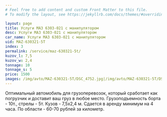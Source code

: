 ```yaml
---
# Feel free to add content and custom Front Matter to this file.
# To modify the layout, see https://jekyllrb.com/docs/themes/#overriding-theme-defaults

layout: page
title: Услуги МАЗ 6303-021 с манипулятором 
desc: Услуги МАЗ 6303-021 с манипулятором 
car_name: Услуги МАЗ 6303-021 с манипулятором 
uid: MAZ-630321-5T
index: 3
permalink: /service/maz-630321-5t/
kuzov_l: 7,5
kuzov_w: 2,4
tonnage: 10
tonnage_s: 5
price: 1500
images: /img/avto/MAZ-630321-5T/DSC_4752.jpg|/img/avto/MAZ-630321-5T/DSC_4753.jpg
---
```


Оптимальный автомобиль для грузоперевозок, который сработает как погрузчик и доставит ваш груз в любое место. 
Грузоподъемность борта - 10т., стрелы - 5т. Кузов - 7,5х2,4 м. 
Сдается в аренду минимум на 4 часа. 
По области - 60-70 рублей за километр.